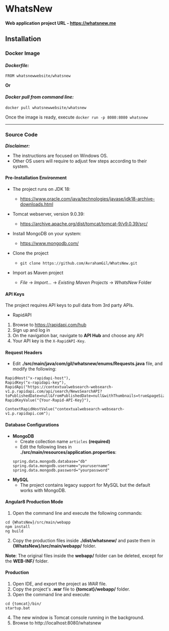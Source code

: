 # WhatsNew

#### Web application project URL - https://whatsnew.me

## Installation

### Docker Image
#### *Dockerfile:*

```
FROM whatsnewwebsite/whatsnew
```
**Or**
#### *Docker pull from command line:*
```
docker pull whatsnewwebsite/whatsnew
```

Once the image is ready, execute `docker run -p 8080:8080 whatsnew`

---
### Source Code

***Disclaimer:***
- The instructions are focused on Windows OS.
- Other OS users will require to adjust few steps according to their system.

#### Pre-Installation Environment

- The project runs on JDK 18:
    - https://www.oracle.com/java/technologies/javase/jdk18-archive-downloads.html

- Tomcat webserver, version 9.0.39:
    - https://archive.apache.org/dist/tomcat/tomcat-9/v9.0.39/src/

- Install MongoDB on your system:
    - https://www.mongodb.com/

- Clone the project
    - `git clone https://github.com/AvrahamGil/WhatsNew.git`


- Import as Maven project
    - *File* -> *Import...* -> *Existing Maven Projects* -> *WhatsNew* Folder


####  API Keys
The project requires API keys to pull data from 3rd party APIs.
- RapidAPI
1) Browse to https://rapidapi.com/hub
2) Sign up and log in
2) On the navigation bar, navigate to **API Hub** and choose any API
4) Your API key is the `X-RapidAPI-Key`.


####  Request Headers
- Edit **./src/main/java/com/gil/whatsnew/enums/Requests.java** file, and modify the following:

```
RapidHost("x-rapidapi-host"),
RapidKey("x-rapidapi-key"),
RapidApi("https://contextualwebsearch-websearch-v1.p.rapidapi.com/api/search/NewsSearchAPI?toPublishedDate=null&fromPublishedDate=null&withThumbnails=true&pageSize=15&autoCorrect=false&pageNumber=1&q="),
RapidKeyValue("{Your-Rapid-API-Key}"),

ContextRapidHostValue("contextualwebsearch-websearch-v1.p.rapidapi.com");
```

####  Database Configurations

-  **MongoDB**
    - Create collection name `articles` ****(required)****
    - Edit the following lines in **./src/main/resources/application.properties**:
     ```
    spring.data.mongodb.database="db"
    spring.data.mongodb.username="yourusername"
    spring.data.mongodb.password="yourpassword"

-  **MySQL**
    - The project contains legacy support for MySQL but the default works with MongoDB.

####  Angular8 Production Mode
1) Open the command line and execute the following commands:
```
cd {WhatsNew}/src/main/webapp
npm install
ng build
```
2) Copy the production files inside **./dist/whatsnew/** and paste them in **{WhatsNew}/src/main/webapp/** folder.

**Note**: The original files inside the **webapp/** folder can be deleted, except for the **WEB-INF/** folder.

#### Production
1) Open IDE, and export the project as *WAR* file.
2) Copy the project's **.war** file to **{tomcat}/webapp/** folder.
3) Open the command line and execute:
```
cd {tomcat}/bin/
startup.bat
```
4) The new window is Tomcat console running in the background.
5) Browse to http://localhost:8080/whatsnew